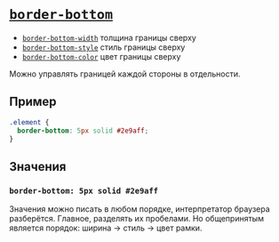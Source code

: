 # [`border-bottom`](../index.md)

- [`border-bottom-width`](./border-bottom-width.md) толщина границы сверху
- [`border-bottom-style`](./border-bottom-style.md) стиль границы сверху
- [`border-bottom-color`](./border-bottom-color.md) цвет границы сверху

Можно управлять границей каждой стороны в отдельности.

## Пример

```css
.element {
  border-bottom: 5px solid #2e9aff;
}
```

## Значения

### `border-bottom: 5px solid #2e9aff`

Значения можно писать в любом порядке, интерпретатор браузера разберётся. Главное, разделять их пробелами. Но общепринятым является порядок: ширина → стиль → цвет рамки.
